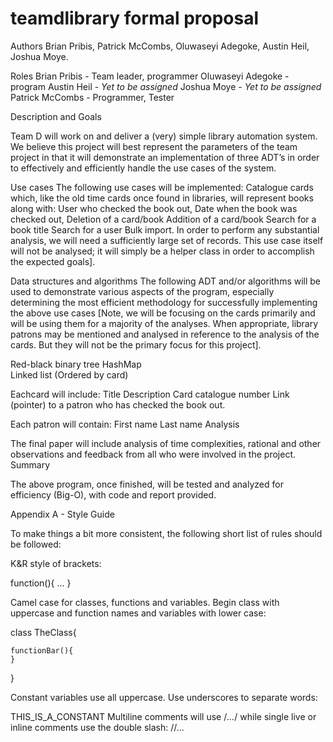 # teamdlibrary formal proposal

Authors
Brian Pribis, Patrick McCombs, Oluwaseyi Adegoke, Austin Heil, Joshua Moye.

Roles
Brian Pribis - Team leader, programmer
Oluwaseyi Adegoke - program
Austin Heil - *Yet to be assigned*
Joshua Moye  - *Yet to be assigned*
Patrick McCombs - Programmer, Tester

Description and Goals

Team D will work on and deliver a (very) simple library automation system. We believe this project will best represent the parameters of the team project in that it will demonstrate an implementation of three ADT’s in order to effectively and efficiently handle the use cases of the system. 

Use cases
The following use cases will be implemented:
Catalogue cards which, like the old time cards once found in libraries, will represent books along with:
User who checked the book out,
Date when the book was checked out,
Deletion of a card/book
Addition of a card/book
Search for a book title
Search for a user
Bulk import. In order to perform any substantial analysis, we will need a sufficiently large set of records. This use case itself will not be analysed; it will simply be a helper class in order to accomplish the expected goals]. 

Data structures and algorithms
The following ADT and/or algorithms will be used to demonstrate various aspects of the program, especially determining the most efficient methodology for successfully implementing the above use cases [Note, we will be focusing on the cards primarily and will be using them for a majority of the analyses. When appropriate, library patrons may be mentioned and analysed in reference to the analysis of the cards. But they will not be the primary focus for this project].

Red-black binary tree
HashMap   
Linked list (Ordered by card)

Eachcard will include:
Title
Description
Card catalogue number
Link (pointer) to a patron who has checked the book out. 

Each patron will contain:
First name
Last name
Analysis

The final paper will include analysis of time complexities, rational and other observations and feedback from all who were involved in the project. 
Summary

The above program, once finished, will be tested and analyzed for efficiency (Big-O), with code and report provided.

Appendix A - Style Guide

To make things a bit more consistent, the following short list of rules should be followed:

K&R style of brackets:

function(){
   ...
}

Camel case for classes, functions and variables.  Begin class with uppercase and function names and variables with lower case:

class TheClass{

	functionBar(){
	}
}

Constant variables use all uppercase. Use underscores to separate words:

THIS_IS_A_CONSTANT
Multiline comments will use /*...*/ while single live or inline comments use the double slash: //…



